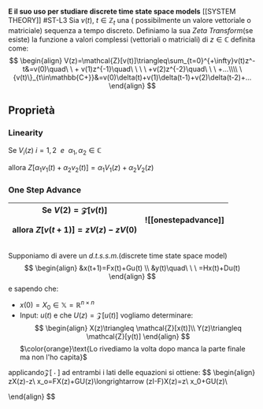 **E il suo uso per studiare discrete time state space models**
[[SYSTEM THEORY]] #ST-L3
Sia $v(t),\ t\in\mathbb{Z}_t$ una ( possibilmente un valore vettoriale o matriciale) sequenza a tempo discreto. 
Definiamo la sua *Zeta Transform*(se esiste) la funzione a valori complessi (vettoriali o matriciali) di $z\in \mathbb{C}$ definita come:
$$
\begin{align}
V(z)=\mathcal{Z}[v(t)]\triangleq\sum_{t=0}^{+\infty}v(t)z^-t&=v(0)\quad\ \ + v(1)z^{-1}\quad\ \ \ \ +v(2)z^{-2}\quad\ \ \ +...\\\\
\{v(t)\}_{t\in\mathbb{C+}}&=v(0)\delta(t)+v(1)\delta(t-1)+v(2)\delta(t-2)+...
\end{align}
$$
## Proprietà 
### Linearity 
Se $V_i(z)\ i=1,2\ \ e\ \ \alpha_1,\alpha_2 \in \mathbb{C}$

allora $Z[\alpha_1v_1(t)+\alpha_2v_2(t)]=\alpha_1V_1(z)+\alpha_2V_2(z)$ 
### One Step Advance
| Se $V(2)=\mathcal{Z}[v(t)]$<br><br>allora $Z[v(t+1)]=zV(z)-zV(0)$ | ![[onestepadvance]] |
| ----------------------------------------------------------------- | ------------------- |
##
Supponiamo di avere un *d.t.s.s.m.*(discrete time state space model) 
$$
\begin{align}
&x(t+1)=Fx(t)+Gu(t) \\
&y(t)\quad\ \ \ =Hx(t)+Du(t)   
\end{align}
$$
e sapendo che:
- $x(0)=X_0\in\mathbb{X}=\mathbb{R}^{n\times n}$ 
- Input: $u(t)$ e che $U(z)=\mathcal{Z}[u(t)]$ 
vogliamo determinare:
$$
\begin{align}
X(z)\triangleq \mathcal{Z}[x(t)]\\
Y(z)\triangleq \mathcal{Z}[y(t)]
\end{align}
$$
$\color{orange}\text{Lo rivediamo la volta dopo manca la parte finale ma non l'ho capita}$

applicando$\mathcal{Z}[\ \cdot\ ]$  ad entrambi i lati delle equazioni si ottiene:
$$
\begin{align}
zX(z)-z\ x_o=FX(z)+GU(z)\longrightarrow (zI-F)X(z)=z\ x_0+GU(z)\\

\end{align}
$$